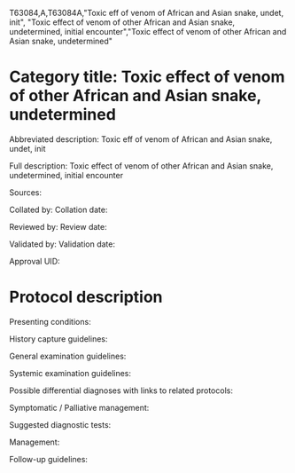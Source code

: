 T63084,A,T63084A,"Toxic eff of venom of African and Asian snake, undet, init", "Toxic effect of venom of other African and Asian snake, undetermined, initial encounter","Toxic effect of venom of other African and Asian snake, undetermined"
# Category title: Toxic effect of venom of other African and Asian snake, undetermined

Abbreviated description: Toxic eff of venom of African and Asian snake, undet, init

Full description: Toxic effect of venom of other African and Asian snake, undetermined, initial encounter

Sources:

Collated by:
Collation date:

Reviewed by:
Review date:

Validated by:
Validation date:

Approval UID:

# Protocol description

Presenting conditions:

History capture guidelines:

General examination guidelines:

Systemic examination guidelines:

Possible differential diagnoses with links to related protocols:

Symptomatic / Palliative management:

Suggested diagnostic tests:

Management:

Follow-up guidelines:
